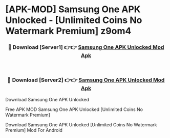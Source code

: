 # [APK-MOD] Samsung One APK Unlocked - [Unlimited Coins No Watermark Premium] z9om4



<div align="center">
<h3>🔴 Download [Server1] 👉👉 <a href="https://momento.my/?title=Samsung_One_APK_Unlocked">Samsung One APK Unlocked Mod Apk</a></h3><br>

<h3>🔴 Download [Server2] 👉👉 <a href="https://momento.my/?title=Samsung_One_APK_Unlocked">Samsung One APK Unlocked Mod Apk</a></h3>
</div>



Download Samsung One APK Unlocked 

Free APK MOD Samsung One APK Unlocked [Unlimited Coins No Watermark Premium]

Download Samsung One APK Unlocked [Unlimited Coins No Watermark Premium] Mod For Android
